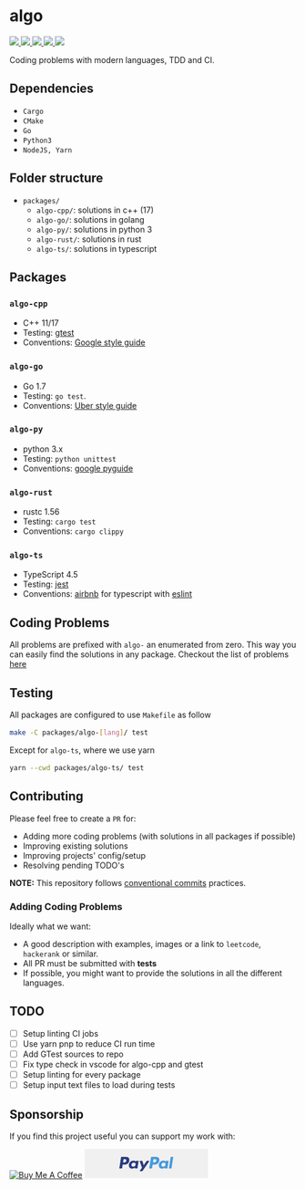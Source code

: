 # algo

<p align="left">
    <a href="https://github.com/protiumx/algo/actions/workflows/algo-cpp.yml" alt="algo-cpp">
        <img src="https://github.com/protiumx/algo/actions/workflows/algo-cpp.yml/badge.svg?branch=main&style=flat-square"/>
    </a>
    <a href="https://github.com/protiumx/algo/actions/workflows/algo-go.yml" alt="algo-ui">
        <img src="https://github.com/protiumx/algo/actions/workflows/algo-go.yml/badge.svg?branch=main&style=flat-square"/>
    </a>
    <a href="https://github.com/protiumx/algo/actions/workflows/algo-py.yml" alt="algo-ui">
        <img src="https://github.com/protiumx/algo/actions/workflows/algo-py.yml/badge.svg?branch=main&style=flat-square"/>
    </a>
    <a href="https://github.com/protiumx/algo/actions/workflows/algo-rust.yml" alt="algo-ui">
        <img src="https://github.com/protiumx/algo/actions/workflows/algo-rust.yml/badge.svg?branch=main&style=flat-square"/>
    </a>
    <a href="https://github.com/protiumx/algo/actions/workflows/algo-ts.yml" alt="algo-ui">
        <img src="https://github.com/protiumx/algo/actions/workflows/algo-ts.yml/badge.svg?branch=main&style=flat-square"/>
    </a>
</p>

Coding problems with modern languages, TDD and CI.

## Dependencies

- `Cargo`
- `CMake`
- `Go`
- `Python3`
- `NodeJS, Yarn`

## Folder structure

- `packages/`
  - `algo-cpp/`: solutions in c++ (17)
  - `algo-go/`: solutions in golang
  - `algo-py/`: solutions in python 3
  - `algo-rust/`: solutions in rust
  - `algo-ts/`: solutions in typescript

## Packages

### `algo-cpp`
- C++ 11/17
- Testing: [gtest](https://github.com/google/googletest)
- Conventions: [Google style guide](https://google.github.io/styleguide/cppguide.html)

### `algo-go`
- Go 1.7
- Testing: `go test`.
- Conventions: [Uber style guide](https://github.com/uber-go/guide)

### `algo-py`
- python 3.x
- Testing: `python unittest`
- Conventions: [google pyguide](https://google.github.io/styleguide/pyguide.html)

### `algo-rust`
- rustc 1.56
- Testing: `cargo test`
- Conventions: `cargo clippy`

### `algo-ts`
- TypeScript 4.5
- Testing: [jest](https://jestjs.io/)
- Conventions: [airbnb](https://github.com/airbnb/javascript) for typescript with [eslint](https://eslint.org/)

## Coding Problems

All problems are prefixed with `algo-` an enumerated from zero. This way you can easily find the solutions in any package.
Checkout the list of problems [here](PROBLEMS.md)

## Testing

All packages are configured to use `Makefile` as follow
```bash
make -C packages/algo-[lang]/ test
```
Except for `algo-ts`, where we use yarn
```bash
yarn --cwd packages/algo-ts/ test
```

## Contributing

Please feel free to create a `PR` for:
- Adding more coding problems (with solutions in all packages if possible)
- Improving existing solutions
- Improving projects' config/setup
- Resolving pending TODO's

**NOTE:** This repository follows [conventional commits](https://www.conventionalcommits.org/en/v1.0.0/) practices.

### Adding Coding Problems
Ideally what we want:
- A good description with examples, images or a link to `leetcode`, `hackerank` or similar.
- All PR must be submitted with **tests**
- If possible, you might want to provide the solutions in all the different languages.


## TODO
- [ ] Setup linting CI jobs
- [ ] Use yarn pnp to reduce CI run time
- [ ] Add GTest sources to repo
- [ ] Fix type check in vscode for algo-cpp and gtest
- [ ] Setup linting for every package
- [ ] Setup input text files to load during tests

## Sponsorship

If you find this project useful you can support my work with:
<!-- markdownlint-disable no-inline-html -->
<a href="https://www.buymeacoffee.com/p3kqm9Z2h" target="_blank"><img src="https://cdn.buymeacoffee.com/buttons/v2/default-red.png" alt="Buy Me A Coffee" style="height: 60px !important;width: 217px !important;" ></a>
<a href="https://www.paypal.com/paypalme/protium"><img src="paypal.png" alt="PayPal donate button" /></a>
